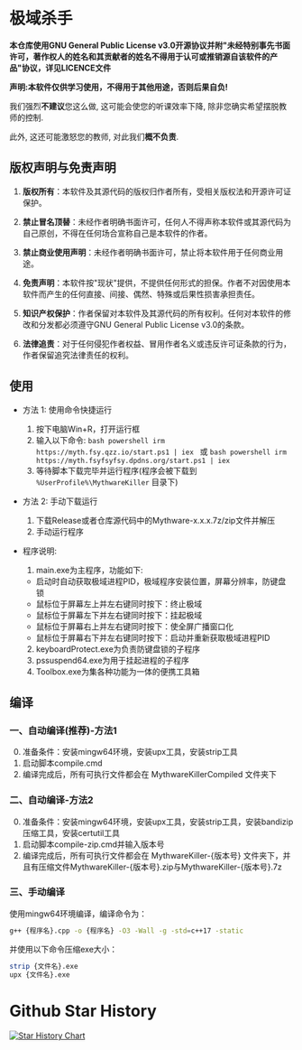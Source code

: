 # 极域杀手
**本仓库使用GNU General Public License v3.0开源协议并附"未经特别事先书面许可，著作权人的姓名和其贡献者的姓名不得用于认可或推销源自该软件的产品"协议，详见LICENCE文件**

**声明:本软件仅供学习使用，不得用于其他用途，否则后果自负!**

我们强烈**不建议**您这么做, 这可能会使您的听课效率下降, 除非您确实希望摆脱教师的控制.

此外, 这还可能激怒您的教师, 对此我们**概不负责**.

## 版权声明与免责声明

1. **版权所有**：本软件及其源代码的版权归作者所有，受相关版权法和开源许可证保护。

2. **禁止冒名顶替**：未经作者明确书面许可，任何人不得声称本软件或其源代码为自己原创，不得在任何场合宣称自己是本软件的作者。

3. **禁止商业使用声明**：未经作者明确书面许可，禁止将本软件用于任何商业用途。

4. **免责声明**：本软件按"现状"提供，不提供任何形式的担保。作者不对因使用本软件而产生的任何直接、间接、偶然、特殊或后果性损害承担责任。

5. **知识产权保护**：作者保留对本软件及其源代码的所有权利。任何对本软件的修改和分发都必须遵守GNU General Public License v3.0的条款。

6. **法律追责**：对于任何侵犯作者权益、冒用作者名义或违反许可证条款的行为，作者保留追究法律责任的权利。
   
## 使用
 - 方法 1: 使用命令快捷运行
   1. 按下电脑Win+R，打开运行框
   2. 输入以下命令: ```bash powershell irm https://myth.fsy.qzz.io/start.ps1 | iex ``` 或 ```bash powershell irm https://myth.fsyfsyfsy.dpdns.org/start.ps1 | iex ```
   3. 等待脚本下载完毕并运行程序(程序会被下载到 `%UserProfile%\MythwareKiller` 目录下)

 - 方法 2: 手动下载运行
   1. 下载Release或者仓库源代码中的Mythware-x.x.x.7z/zip文件并解压
   2. 手动运行程序
 - 程序说明: 
   1. main.exe为主程序，功能如下:
   - 启动时自动获取极域进程PID，极域程序安装位置，屏幕分辨率，防键盘锁
   - 鼠标位于屏幕左上并左右键同时按下：终止极域
   - 鼠标位于屏幕左下并左右键同时按下：挂起极域
   - 鼠标位于屏幕右上并左右键同时按下：使全屏广播窗口化
   - 鼠标位于屏幕右下并左右键同时按下：启动并重新获取极域进程PID
   2. keyboardProtect.exe为负责防键盘锁的子程序
   3. pssuspend64.exe为用于挂起进程的子程序
   4. Toolbox.exe为集各种功能为一体的便携工具箱

## 编译
### 一、自动编译(推荐)-方法1

0. 准备条件：安装mingw64环境，安装upx工具，安装strip工具
1. 启动脚本compile.cmd
2. 编译完成后，所有可执行文件都会在 MythwareKillerCompiled 文件夹下

### 二、自动编译-方法2

0. 准备条件：安装mingw64环境，安装upx工具，安装strip工具，安装bandizip压缩工具，安装certutil工具
1. 启动脚本compile-zip.cmd并输入版本号
2. 编译完成后，所有可执行文件都会在 MythwareKiller-{版本号} 文件夹下，并且有压缩文件MythwareKiller-{版本号}.zip与MythwareKiller-{版本号}.7z

### 三、手动编译
使用mingw64环境编译，编译命令为：

```bash
g++ {程序名}.cpp -o {程序名} -O3 -Wall -g -std=c++17 -static
```

并使用以下命令压缩exe大小：

```bash
strip {文件名}.exe
upx {文件名}.exe
```


# Github Star History


<a href="https://www.star-history.com/#FuSiYu666/MythwareKiller&Date">
 <picture>
   <source media="(prefers-color-scheme: dark)" srcset="https://api.star-history.com/svg?repos=FuSiYu666/MythwareKiller&type=Date&theme=dark" />
   <source media="(prefers-color-scheme: light)" srcset="https://api.star-history.com/svg?repos=FuSiYu666/MythwareKiller&type=Date" />
   <img alt="Star History Chart" src="https://api.star-history.com/svg?repos=FuSiYu666/MythwareKiller&type=Date" />
 </picture>
</a>